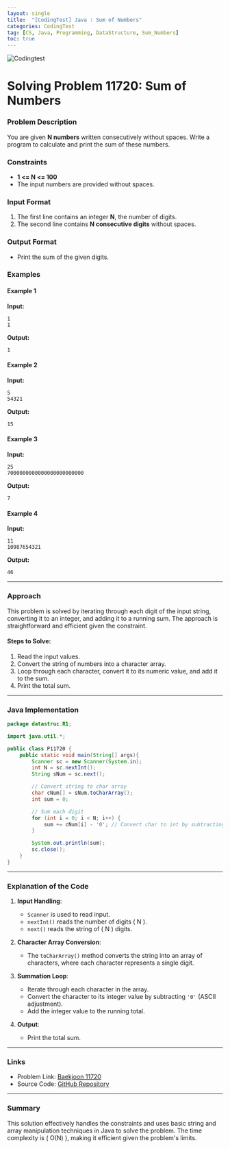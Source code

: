 ```yaml
---
layout: single
title:  "[CodingTest] Java : Sum of Numbers"
categories: CodingTest
tag: [CS, Java, Programming, DataStructure, Sum_Numbers]
toc: true
---
```


![Codingtest]({{site.urls}}/assets/images/2024-08-28-PrintingaStringinJava/2.png)

# Solving Problem 11720: Sum of Numbers

### Problem Description
You are given **N numbers** written consecutively without spaces. Write a program to calculate and print the sum of these numbers.

### Constraints
- **1 <= N <= 100**
- The input numbers are provided without spaces.

### Input Format
1. The first line contains an integer **N**, the number of digits.
2. The second line contains **N consecutive digits** without spaces.

### Output Format
- Print the sum of the given digits.

### Examples
#### Example 1
**Input:**
```
1
1
```
**Output:**
```
1
```

#### Example 2
**Input:**
```
5
54321
```
**Output:**
```
15
```

#### Example 3
**Input:**
```
25
7000000000000000000000000
```
**Output:**
```
7
```

#### Example 4
**Input:**
```
11
10987654321
```
**Output:**
```
46
```

---

### Approach
This problem is solved by iterating through each digit of the input string, converting it to an integer, and adding it to a running sum. The approach is straightforward and efficient given the constraint.

#### Steps to Solve:
1. Read the input values.
2. Convert the string of numbers into a character array.
3. Loop through each character, convert it to its numeric value, and add it to the sum.
4. Print the total sum.

---

### Java Implementation
```java
package datastruc.R1;

import java.util.*;

public class P11720 {
    public static void main(String[] args){
        Scanner sc = new Scanner(System.in);
        int N = sc.nextInt();
        String sNum = sc.next();

        // Convert string to char array
        char cNum[] = sNum.toCharArray();
        int sum = 0;

        // Sum each digit
        for (int i = 0; i < N; i++) {
            sum += cNum[i] - '0'; // Convert char to int by subtracting '0'
        }

        System.out.println(sum);
        sc.close();
    }
}
```

---

### Explanation of the Code
1. **Input Handling**:
   - `Scanner` is used to read input.
   - `nextInt()` reads the number of digits \( N \).
   - `next()` reads the string of \( N \) digits.

2. **Character Array Conversion**:
   - The `toCharArray()` method converts the string into an array of characters, where each character represents a single digit.

3. **Summation Loop**:
   - Iterate through each character in the array.
   - Convert the character to its integer value by subtracting `'0'` (ASCII adjustment).
   - Add the integer value to the running total.

4. **Output**:
   - Print the total sum.

---

### Links
- Problem Link: [Baekjoon 11720](https://www.acmicpc.net/problem/11720)
- Source Code: [GitHub Repository](https://github.com/maxkim77/javaalgo)

---

### Summary
This solution effectively handles the constraints and uses basic string and array manipulation techniques in Java to solve the problem. The time complexity is \( O(N) \), making it efficient given the problem's limits.
